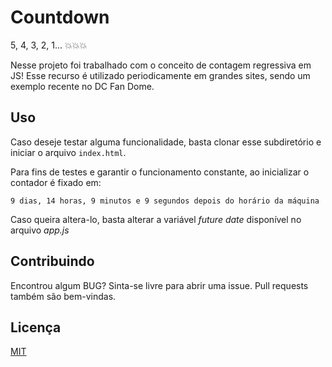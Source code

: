 # Countdown

5, 4, 3, 2, 1... 💥💥💥

Nesse projeto foi trabalhado com o conceito de contagem regressiva em JS! Esse recurso é utilizado periodicamente em grandes sites, sendo um exemplo recente no DC Fan Dome.

## Uso

Caso deseje testar alguma funcionalidade, basta clonar esse subdiretório e iniciar o arquivo ```index.html```.

Para fins de testes e garantir o funcionamento constante, ao inicializar o contador é fixado em:

    9 dias, 14 horas, 9 minutos e 9 segundos depois do horário da máquina
Caso queira altera-lo, basta alterar a variável *future date* disponível no arquivo *app.js*


## Contribuindo
Encontrou algum BUG? Sinta-se livre para abrir uma issue. Pull requests também são bem-vindas.

## Licença
[MIT](https://choosealicense.com/licenses/mit/)
